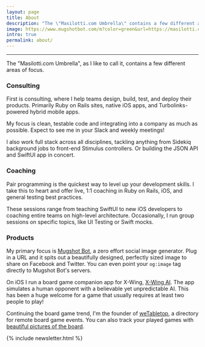```yaml
---
layout: page
title: About
description: "The \"Masilotti.com Umbrella\" contains a few different areas of focus: consulting, coaching, and products."
image: https://www.mugshotbot.com/m?color=green&url=https://masilotti.com/about
intro: true
permalink: about/
---
```


---

The "Masilotti.com Umbrella", as I like to call it, contains a few different areas of focus.

### Consulting

First is consulting, where I help teams design, build, test, and deploy their products. Primarily Ruby on Rails sites, native iOS apps, and Turbolinks-powered hybrid mobile apps.

My focus is clean, testable code and integrating into a company as much as possible. Expect to see me in your Slack and weekly meetings!

I also work full stack across all disciplines, tackling anything from Sidekiq background jobs to front-end Stimulus controllers. Or building the JSON API and SwiftUI app in concert.

### Coaching

Pair programming is the quickest way to level up your development skills. I take this to heart and offer live, 1:1 coaching in Ruby on Rails, iOS, and general testing best practices.

These sessions range from teaching SwiftUI to new iOS developers to coaching entire teams on high-level architecture. Occasionally, I run group sessions on specific topics, like UI Testing or Swift mocks.

### Products

My primary focus is [Mugshot Bot](https://www.mugshotbot.com?utm_source=masilotti.com), a zero effort social image generator. Plug in a URL and it spits out a beautifully designed, perfectly sized image to share on Facebook and Twitter. You can even point your `og:image` tag directly to Mugshot Bot's servers.

On iOS I run a board game companion app for X-Wing, [X-Wing AI](https://xwing.app?utm_source=masilotti.com). The app simulates a human opponent with a believable yet unpredictable AI. This has been a huge welcome for a game that usually requires at least two people to play!

Continuing the board game trend, I'm the founder of [weTabletop](https://www.wetabletop.com/remote-events?utm_source=masilotti.com), a directory for remote board game events. You can also track your played games with [beautiful pictures of the board](https://www.wetabletop.com/journals?utm_source=masilotti.com").

{% include newsletter.html %}
